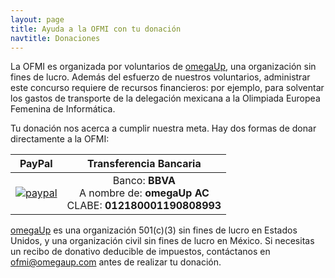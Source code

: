 ```yaml
---
layout: page
title: Ayuda a la OFMI con tu donación
navtitle: Donaciones
---
```


La OFMI es organizada por voluntarios de [omegaUp](https://omegaup.org), una organización
sin fines de lucro. Además del esfuerzo de nuestros voluntarios, administrar este concurso
requiere de recursos financieros: por ejemplo, para solventar los gastos de transporte
de la delegación mexicana a la Olimpiada Europea Femenina de Informática.

Tu donación nos acerca a cumplir nuestra meta. Hay dos formas de donar directamente
a la OFMI:

| PayPal | Transferencia Bancaria |
| :----: | :--------------------: |
| [![paypal](https://www.paypalobjects.com/en_US/i/btn/btn_donateCC_LG.gif)](https://www.paypal.com/donate/?hosted_button_id=JCP586PA5UQGW) | Banco: **BBVA**<br/>A nombre de: **omegaUp AC**<br/>CLABE: **012180001190808993**

[omegaUp](https://omegaup.org) es una organización 501(c)(3) sin fines de lucro en Estados
Unidos, y una organización civil sin fines de lucro en México. Si necesitas un recibo de
donativo deducible de impuestos, contáctanos en [ofmi@omegaup.com](mailto:ofmi@omegaup.com)
antes de realizar tu donación.
